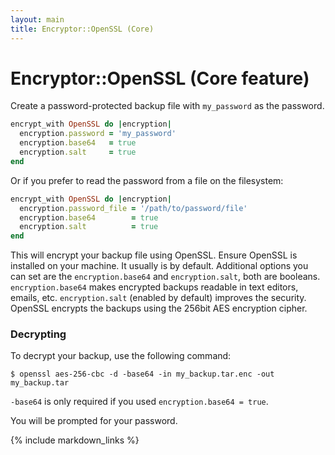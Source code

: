 ```yaml
---
layout: main
title: Encryptor::OpenSSL (Core)
---
```


Encryptor::OpenSSL (Core feature)
=================================

Create a password-protected backup file with `my_password` as the password.

``` rb
encrypt_with OpenSSL do |encryption|
  encryption.password = 'my_password'
  encryption.base64   = true
  encryption.salt     = true
end
```

Or if you prefer to read the password from a file on the filesystem:

``` rb
encrypt_with OpenSSL do |encryption|
  encryption.password_file = '/path/to/password/file'
  encryption.base64        = true
  encryption.salt          = true
end
```

This will encrypt your backup file using OpenSSL. Ensure OpenSSL is installed on your machine. It usually is by default.
Additional options you can set are the `encryption.base64` and `encryption.salt`, both are booleans. `encryption.base64`
makes encrypted backups readable in text editors, emails, etc. `encryption.salt` (enabled by default) improves the security.
OpenSSL encrypts the backups using the 256bit AES encryption cipher.

### Decrypting

To decrypt your backup, use the following command:

    $ openssl aes-256-cbc -d -base64 -in my_backup.tar.enc -out my_backup.tar

`-base64` is only required if you used `encryption.base64 = true`.

You will be prompted for your password.


{% include markdown_links %}
